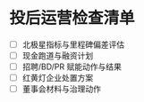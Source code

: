# 投后运营检查清单

- [ ] 北极星指标与里程碑偏差评估
- [ ] 现金跑道与融资计划
- [ ] 招聘/BD/PR 赋能动作与结果
- [ ] 红黄灯企业处置方案
- [ ] 董事会材料与治理动作
